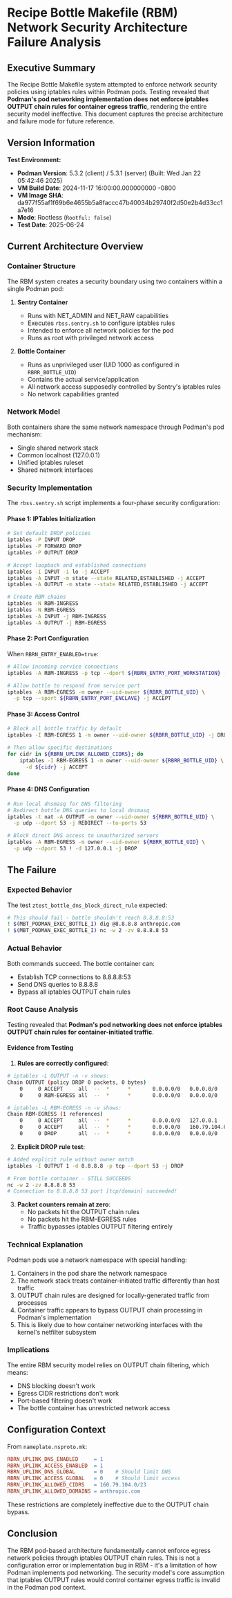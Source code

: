 # Recipe Bottle Makefile (RBM) Network Security Architecture Failure Analysis

## Executive Summary

The Recipe Bottle Makefile system attempted to enforce network security policies using iptables rules within Podman pods. Testing revealed that **Podman's pod networking implementation does not enforce iptables OUTPUT chain rules for container egress traffic**, rendering the entire security model ineffective. This document captures the precise architecture and failure mode for future reference.

## Version Information

**Test Environment:**
- **Podman Version**: 5.3.2 (client) / 5.3.1 (server) (Built: Wed Jan 22 05:42:46 2025)
- **VM Build Date**: 2024-11-17 16:00:00.000000000 -0800
- **VM Image SHA**: da977f55af1f69b6e4655b5a8faccc47b40034b29740f2d50e2b4d33cc1a7e16
- **Mode**: Rootless (`Rootful: false`)
- **Test Date**: 2025-06-24

## Current Architecture Overview

### Container Structure
The RBM system creates a security boundary using two containers within a single Podman pod:

1. **Sentry Container**
   - Runs with NET_ADMIN and NET_RAW capabilities
   - Executes `rbss.sentry.sh` to configure iptables rules
   - Intended to enforce all network policies for the pod
   - Runs as root with privileged network access

2. **Bottle Container**
   - Runs as unprivileged user (UID 1000 as configured in `RBRR_BOTTLE_UID`)
   - Contains the actual service/application
   - All network access supposedly controlled by Sentry's iptables rules
   - No network capabilities granted

### Network Model
Both containers share the same network namespace through Podman's pod mechanism:
- Single shared network stack
- Common localhost (127.0.0.1)
- Unified iptables ruleset
- Shared network interfaces

### Security Implementation

The `rbss.sentry.sh` script implements a four-phase security configuration:

#### Phase 1: IPTables Initialization
```bash
# Set default DROP policies
iptables -P INPUT DROP
iptables -P FORWARD DROP
iptables -P OUTPUT DROP

# Accept loopback and established connections
iptables -I INPUT -i lo -j ACCEPT
iptables -A INPUT -m state --state RELATED,ESTABLISHED -j ACCEPT
iptables -A OUTPUT -m state --state RELATED,ESTABLISHED -j ACCEPT

# Create RBM chains
iptables -N RBM-INGRESS
iptables -N RBM-EGRESS
iptables -A INPUT -j RBM-INGRESS
iptables -A OUTPUT -j RBM-EGRESS
```

#### Phase 2: Port Configuration
When `RBRN_ENTRY_ENABLED=true`:
```bash
# Allow incoming service connections
iptables -A RBM-INGRESS -p tcp --dport ${RBRN_ENTRY_PORT_WORKSTATION} -j ACCEPT

# Allow bottle to respond from service port
iptables -A RBM-EGRESS -m owner --uid-owner ${RBRR_BOTTLE_UID} \
  -p tcp --sport ${RBRN_ENTRY_PORT_ENCLAVE} -j ACCEPT
```

#### Phase 3: Access Control
```bash
# Block all bottle traffic by default
iptables -I RBM-EGRESS 1 -m owner --uid-owner ${RBRR_BOTTLE_UID} -j DROP

# Then allow specific destinations
for cidr in ${RBRN_UPLINK_ALLOWED_CIDRS}; do
    iptables -I RBM-EGRESS 1 -m owner --uid-owner ${RBRR_BOTTLE_UID} \
      -d ${cidr} -j ACCEPT
done
```

#### Phase 4: DNS Configuration
```bash
# Run local dnsmasq for DNS filtering
# Redirect bottle DNS queries to local dnsmasq
iptables -t nat -A OUTPUT -m owner --uid-owner ${RBRR_BOTTLE_UID} \
  -p udp --dport 53 -j REDIRECT --to-ports 53

# Block direct DNS access to unauthorized servers
iptables -A RBM-EGRESS -m owner --uid-owner ${RBRR_BOTTLE_UID} \
  -p udp --dport 53 ! -d 127.0.0.1 -j DROP
```

## The Failure

### Expected Behavior
The test `ztest_bottle_dns_block_direct_rule` expected:
```bash
# This should fail - bottle shouldn't reach 8.8.8.8:53
! $(MBT_PODMAN_EXEC_BOTTLE_I) dig @8.8.8.8 anthropic.com
! $(MBT_PODMAN_EXEC_BOTTLE_I) nc -w 2 -zv 8.8.8.8 53
```

### Actual Behavior
Both commands succeed. The bottle container can:
- Establish TCP connections to 8.8.8.8:53
- Send DNS queries to 8.8.8.8
- Bypass all iptables OUTPUT chain rules

### Root Cause Analysis

Testing revealed that **Podman's pod networking does not enforce iptables OUTPUT chain rules for container-initiated traffic**. 

#### Evidence from Testing

1. **Rules are correctly configured**:
```bash
# iptables -L OUTPUT -n -v shows:
Chain OUTPUT (policy DROP 0 packets, 0 bytes)
    0     0 ACCEPT     all  --  *      *       0.0.0.0/0   0.0.0.0/0   state RELATED,ESTABLISHED
    0     0 RBM-EGRESS all  --  *      *       0.0.0.0/0   0.0.0.0/0

# iptables -L RBM-EGRESS -n -v shows:
Chain RBM-EGRESS (1 references)
    0     0 ACCEPT     all  --  *      *       0.0.0.0/0   127.0.0.1   owner UID match 1000
    0     0 ACCEPT     all  --  *      *       0.0.0.0/0   160.79.104.0/23   owner UID match 1000
    0     0 DROP       all  --  *      *       0.0.0.0/0   0.0.0.0/0   owner UID match 1000
```

2. **Explicit DROP rule test**:
```bash
# Added explicit rule without owner match
iptables -I OUTPUT 1 -d 8.8.8.8 -p tcp --dport 53 -j DROP

# From bottle container - STILL SUCCEEDS
nc -w 2 -zv 8.8.8.8 53
# Connection to 8.8.8.8 53 port [tcp/domain] succeeded!
```

3. **Packet counters remain at zero**:
   - No packets hit the OUTPUT chain rules
   - No packets hit the RBM-EGRESS rules
   - Traffic bypasses iptables OUTPUT filtering entirely

### Technical Explanation

Podman pods use a network namespace with special handling:
1. Containers in the pod share the network namespace
2. The network stack treats container-initiated traffic differently than host traffic
3. OUTPUT chain rules are designed for locally-generated traffic from processes
4. Container traffic appears to bypass OUTPUT chain processing in Podman's implementation
5. This is likely due to how container networking interfaces with the kernel's netfilter subsystem

### Implications

The entire RBM security model relies on OUTPUT chain filtering, which means:
- DNS blocking doesn't work
- Egress CIDR restrictions don't work
- Port-based filtering doesn't work
- The bottle container has unrestricted network access

## Configuration Context

From `nameplate.nsproto.mk`:
```makefile
RBRN_UPLINK_DNS_ENABLED     = 1
RBRN_UPLINK_ACCESS_ENABLED  = 1
RBRN_UPLINK_DNS_GLOBAL      = 0    # Should limit DNS
RBRN_UPLINK_ACCESS_GLOBAL   = 0    # Should limit access
RBRN_UPLINK_ALLOWED_CIDRS   = 160.79.104.0/23
RBRN_UPLINK_ALLOWED_DOMAINS = anthropic.com
```

These restrictions are completely ineffective due to the OUTPUT chain bypass.

## Conclusion

The RBM pod-based architecture fundamentally cannot enforce egress network policies through iptables OUTPUT chain rules. This is not a configuration error or implementation bug in RBM - it's a limitation of how Podman implements pod networking. The security model's core assumption that iptables OUTPUT rules would control container egress traffic is invalid in the Podman pod context.
